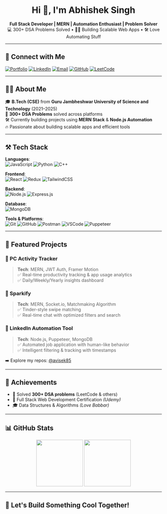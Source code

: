 <h1 align="center">Hi 👋, I'm Abhishek Singh</h1>

<p align="center">
  <b>Full Stack Developer | MERN | Automation Enthusiast | Problem Solver</b><br>
  💻 300+ DSA Problems Solved • 👨‍💻 Building Scalable Web Apps • 🛠️ Love Automating Stuff
</p>

---

## 🔗 Connect with Me
[![Portfolio](https://img.shields.io/badge/Portfolio-Visit-blue)]([https://abhishekdev.com](https://my-portfolio-ochre-three-25.vercel.app/))
[![LinkedIn](https://img.shields.io/badge/LinkedIn-AbhishekSingh-blue?logo=linkedin)](https://linkedin.com/in/abhishek-singh)
[![Email](https://img.shields.io/badge/Gmail-abhisheksinghrajput5888@gmail.com-red?logo=gmail)](mailto:abhisheksinghrajput5888@gmail.com)
[![GitHub](https://img.shields.io/badge/GitHub-avisek85-black?logo=github)](https://github.com/avisek85)
[![LeetCode](https://img.shields.io/badge/LeetCode-avisek-orange?logo=leetcode)](https://leetcode.com/avisek)

---

## 🧑‍💻 About Me

🎓 **B.Tech (CSE)** from **Guru Jambheshwar University of Science and Technology** (2021–2025)  
🧠 **300+ DSA Problems** solved across platforms  
🛠️ Currently building projects using **MERN Stack** & **Node.js Automation**  
🔥 Passionate about building scalable apps and efficient tools

---

## ⚒️ Tech Stack

**Languages**:  
![JavaScript](https://img.shields.io/badge/-JavaScript-black?style=flat-square&logo=javascript) ![Python](https://img.shields.io/badge/-Python-black?style=flat-square&logo=python) ![C++](https://img.shields.io/badge/-C++-black?style=flat-square&logo=c%2B%2B)

**Frontend**:  
![React](https://img.shields.io/badge/-React-black?style=flat-square&logo=react) ![Redux](https://img.shields.io/badge/-Redux-black?style=flat-square&logo=redux) ![TailwindCSS](https://img.shields.io/badge/-TailwindCSS-black?style=flat-square&logo=tailwind-css)

**Backend**:  
![Node.js](https://img.shields.io/badge/-Node.js-black?style=flat-square&logo=node.js) ![Express.js](https://img.shields.io/badge/-Express-black?style=flat-square&logo=express)

**Database**:  
![MongoDB](https://img.shields.io/badge/-MongoDB-black?style=flat-square&logo=mongodb)

**Tools & Platforms**:  
![Git](https://img.shields.io/badge/-Git-black?style=flat-square&logo=git) ![GitHub](https://img.shields.io/badge/-GitHub-black?style=flat-square&logo=github) ![Postman](https://img.shields.io/badge/-Postman-black?style=flat-square&logo=postman) ![VSCode](https://img.shields.io/badge/-VSCode-black?style=flat-square&logo=visual-studio-code) ![Puppeteer](https://img.shields.io/badge/-Puppeteer-black?style=flat-square&logo=puppeteer)

---

## 📌 Featured Projects

### 🔹 PC Activity Tracker
> **Tech**: MERN, JWT Auth, Framer Motion  
✅ Real-time productivity tracking & app usage analytics  
✅ Daily/Weekly/Yearly insights dashboard

### 🔹 Sparkify
> **Tech**: MERN, Socket.io, Matchmaking Algorithm  
✅ Tinder-style swipe matching  
✅ Real-time chat with optimized filters and search

### 🔹 LinkedIn Automation Tool
> **Tech**: Node.js, Puppeteer, MongoDB  
✅ Automated job application with human-like behavior  
✅ Intelligent filtering & tracking with timestamps

➡️ Explore my repos: [@avisek85](https://github.com/avisek85?tab=repositories)

---

## 🎯 Achievements

- 🧠 Solved **300+ DSA problems** (LeetCode & others)  
- 🏅 Full Stack Web Development Certification *(Udemy)*  
- 🎓 Data Structures & Algorithms *(Love Babbar)*

---

## 📊 GitHub Stats

<p align="center">
  <img src="https://github-readme-stats.vercel.app/api?username=avisek85&show_icons=true&theme=tokyonight" height="150" />
  <img src="https://github-readme-stats.vercel.app/api/top-langs/?username=avisek85&layout=compact&theme=tokyonight" height="150" />
</p>


---

## 🚀 Let's Build Something Cool Together!

